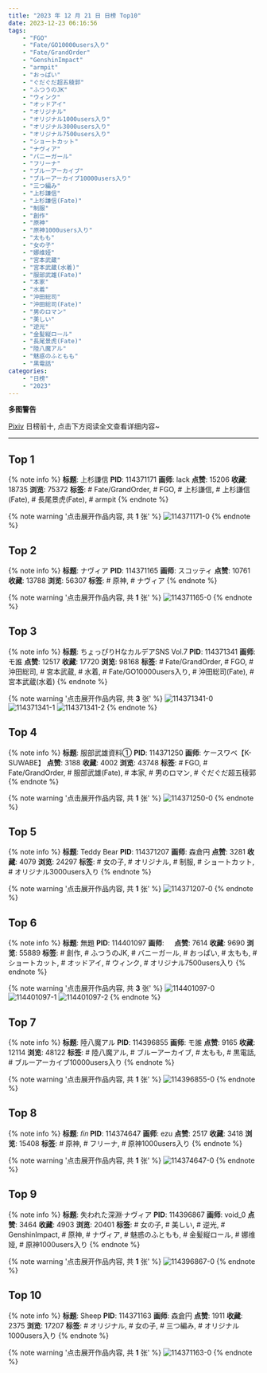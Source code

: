 ```yaml
---
title: "2023 年 12 月 21 日 日榜 Top10"
date: 2023-12-23 06:16:56
tags:
    - "FGO"
    - "Fate/GO10000users入り"
    - "Fate/GrandOrder"
    - "GenshinImpact"
    - "armpit"
    - "おっぱい"
    - "ぐだぐだ超五稜郭"
    - "ふつうのJK"
    - "ウィンク"
    - "オッドアイ"
    - "オリジナル"
    - "オリジナル1000users入り"
    - "オリジナル3000users入り"
    - "オリジナル7500users入り"
    - "ショートカット"
    - "ナヴィア"
    - "バニーガール"
    - "フリーナ"
    - "ブルーアーカイブ"
    - "ブルーアーカイブ10000users入り"
    - "三つ編み"
    - "上杉謙信"
    - "上杉謙信(Fate)"
    - "制服"
    - "創作"
    - "原神"
    - "原神1000users入り"
    - "太もも"
    - "女の子"
    - "娜维娅"
    - "宮本武蔵"
    - "宮本武蔵(水着)"
    - "服部武雄(Fate)"
    - "本家"
    - "水着"
    - "沖田総司"
    - "沖田総司(Fate)"
    - "男のロマン"
    - "美しい"
    - "逆光"
    - "金髪縦ロール"
    - "長尾景虎(Fate)"
    - "陸八魔アル"
    - "魅惑のふともも"
    - "黒電話"
categories:
    - "日榜"
    - "2023"
---
```


<i class="fa fa-triangle-exclamation"></i>**多图警告**<i class="fa fa-triangle-exclamation"></i>

[Pixiv](https://www.pixiv.net/) 日榜前十, 点击下方阅读全文查看详细内容~

<!-- more -->

---

## Top 1

{% note info %}
**标题**: 上杉謙信
**PID**: 114371171 **画师**: lack
**点赞**: 15206 **收藏**: 18735 **浏览**: 75372
**标签**: # Fate/GrandOrder, # FGO, # 上杉謙信, # 上杉謙信(Fate), # 長尾景虎(Fate), # armpit
{% endnote %}

{% note warning '点击展开作品内容, 共 **1** 张' %}
![114371171-0](https://i.pixiv.re/img-original/img/2023/12/20/00/00/36/114371171_p0.png)
{% endnote %}

## Top 2

{% note info %}
**标题**: ナヴィア
**PID**: 114371165 **画师**: スコッティ
**点赞**: 10761 **收藏**: 13788 **浏览**: 56307
**标签**: # 原神, # ナヴィア
{% endnote %}

{% note warning '点击展开作品内容, 共 **1** 张' %}
![114371165-0](https://i.pixiv.re/img-original/img/2023/12/20/00/00/34/114371165_p0.jpg)
{% endnote %}

## Top 3

{% note info %}
**标题**: ちょっぴりHなカルデアSNS Vol.7
**PID**: 114371341 **画师**: モ誰
**点赞**: 12517 **收藏**: 17720 **浏览**: 98168
**标签**: # Fate/GrandOrder, # FGO, # 沖田総司, # 宮本武蔵, # 水着, # Fate/GO10000users入り, # 沖田総司(Fate), # 宮本武蔵(水着)
{% endnote %}

{% note warning '点击展开作品内容, 共 **3** 张' %}
![114371341-0](https://i.pixiv.re/img-original/img/2023/12/20/00/02/02/114371341_p0.png)
![114371341-1](https://i.pixiv.re/img-original/img/2023/12/20/00/02/02/114371341_p1.png)
![114371341-2](https://i.pixiv.re/img-original/img/2023/12/20/00/02/02/114371341_p2.png)
{% endnote %}

## Top 4

{% note info %}
**标题**: 服部武雄資料①
**PID**: 114371250 **画师**: ケースワベ【K-SUWABE】
**点赞**: 3188 **收藏**: 4002 **浏览**: 43748
**标签**: # FGO, # Fate/GrandOrder, # 服部武雄(Fate), # 本家, # 男のロマン, # ぐだぐだ超五稜郭
{% endnote %}

{% note warning '点击展开作品内容, 共 **1** 张' %}
![114371250-0](https://i.pixiv.re/img-original/img/2023/12/20/00/01/12/114371250_p0.jpg)
{% endnote %}

## Top 5

{% note info %}
**标题**: Teddy Bear
**PID**: 114371207 **画师**: 森倉円
**点赞**: 3281 **收藏**: 4079 **浏览**: 24297
**标签**: # 女の子, # オリジナル, # 制服, # ショートカット, # オリジナル3000users入り
{% endnote %}

{% note warning '点击展开作品内容, 共 **1** 张' %}
![114371207-0](https://i.pixiv.re/img-original/img/2023/12/20/00/00/52/114371207_p0.jpg)
{% endnote %}

## Top 6

{% note info %}
**标题**: 無題
**PID**: 114401097 **画师**: ㅤ
**点赞**: 7614 **收藏**: 9690 **浏览**: 55889
**标签**: # 創作, # ふつうのJK, # バニーガール, # おっぱい, # 太もも, # ショートカット, # オッドアイ, # ウィンク, # オリジナル7500users入り
{% endnote %}

{% note warning '点击展开作品内容, 共 **3** 张' %}
![114401097-0](https://i.pixiv.re/img-original/img/2023/12/21/03/21/49/114401097_p0.jpg)
![114401097-1](https://i.pixiv.re/img-original/img/2023/12/21/03/21/49/114401097_p1.jpg)
![114401097-2](https://i.pixiv.re/img-original/img/2023/12/21/03/21/49/114401097_p2.jpg)
{% endnote %}

## Top 7

{% note info %}
**标题**: 陸八魔アル
**PID**: 114396855 **画师**: モ誰
**点赞**: 9165 **收藏**: 12114 **浏览**: 48122
**标签**: # 陸八魔アル, # ブルーアーカイブ, # 太もも, # 黒電話, # ブルーアーカイブ10000users入り
{% endnote %}

{% note warning '点击展开作品内容, 共 **1** 张' %}
![114396855-0](https://i.pixiv.re/img-original/img/2023/12/21/00/00/26/114396855_p0.jpg)
{% endnote %}

## Top 8

{% note info %}
**标题**: 𝑓𝑖𝑛
**PID**: 114374647 **画师**: ezu
**点赞**: 2517 **收藏**: 3418 **浏览**: 15408
**标签**: # 原神, # フリーナ, # 原神1000users入り
{% endnote %}

{% note warning '点击展开作品内容, 共 **1** 张' %}
![114374647-0](https://i.pixiv.re/img-original/img/2023/12/20/02/22/30/114374647_p0.jpg)
{% endnote %}

## Top 9

{% note info %}
**标题**: 失われた深淵·ナヴィア
**PID**: 114396867 **画师**: void_0
**点赞**: 3464 **收藏**: 4903 **浏览**: 20401
**标签**: # 女の子, # 美しい, # 逆光, # GenshinImpact, # 原神, # ナヴィア, # 魅惑のふともも, # 金髪縦ロール, # 娜维娅, # 原神1000users入り
{% endnote %}

{% note warning '点击展开作品内容, 共 **1** 张' %}
![114396867-0](https://i.pixiv.re/img-original/img/2023/12/21/00/00/30/114396867_p0.jpg)
{% endnote %}

## Top 10

{% note info %}
**标题**: Sheep
**PID**: 114371163 **画师**: 森倉円
**点赞**: 1911 **收藏**: 2375 **浏览**: 17207
**标签**: # オリジナル, # 女の子, # 三つ編み, # オリジナル1000users入り
{% endnote %}

{% note warning '点击展开作品内容, 共 **1** 张' %}
![114371163-0](https://i.pixiv.re/img-original/img/2023/12/20/00/00/33/114371163_p0.jpg)
{% endnote %}
